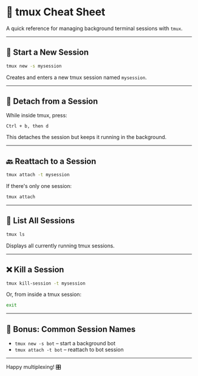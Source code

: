 # 🧠 tmux Cheat Sheet

A quick reference for managing background terminal sessions with `tmux`.

---

## 🚀 Start a New Session

```bash
tmux new -s mysession
```

Creates and enters a new tmux session named `mysession`.

---

## 🔄 Detach from a Session

While inside tmux, press:

```
Ctrl + b, then d
```

This detaches the session but keeps it running in the background.

---

## 🔙 Reattach to a Session

```bash
tmux attach -t mysession
```

If there's only one session:

```bash
tmux attach
```

---

## 🔎 List All Sessions

```bash
tmux ls
```

Displays all currently running tmux sessions.

---

## ❌ Kill a Session

```bash
tmux kill-session -t mysession
```

Or, from inside a tmux session:

```bash
exit
```

---

## 📌 Bonus: Common Session Names

- `tmux new -s bot` – start a background bot
- `tmux attach -t bot` – reattach to bot session

---

Happy multiplexing! 🎛️
